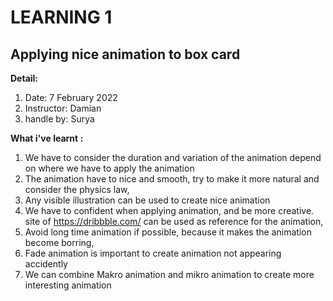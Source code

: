 # LEARNING 1

## Applying nice animation to box card

**Detail:**

1. Date: 7 February 2022
2. Instructor: Damian
3. handle by: Surya

**What i've learnt :**

1. We have to consider the duration and variation of the animation depend on where we have to apply the animation
2. The animation have to nice and smooth, try to make it more natural and consider the physics law,
3. Any visible illustration can be used to create nice animation
4. We have to confident when applying animation, and be more creative. site of https://dribbble.com/ can be used as reference for the animation,
5. Avoid long time animation if possible, because it makes the animation become borring,
6. Fade animation is important to create animation not appearing accidently
7. We can combine Makro animation and mikro animation to create more interesting animation
